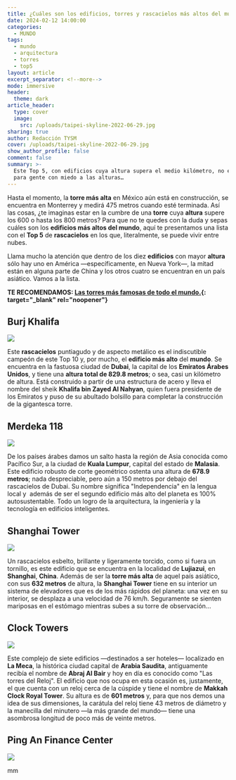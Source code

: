```yaml
---
title: ¿Cuáles son los edificios, torres y rascacielos más altos del mundo?
date: 2024-02-12 14:00:00
categories:
  - MUNDO
tags:
  - mundo
  - arquitectura
  - torres
  - top5
layout: article
excerpt_separator: <!--more-->
mode: immersive
header:
  theme: dark
article_header:
  type: cover
  image:
    src: /uploads/taipei-skyline-2022-06-29.jpg
sharing: true
author: Redacción TYSM
cover: /uploads/taipei-skyline-2022-06-29.jpg
show_author_profile: false
comment: false
summary: >-
  Este Top 5, con edificios cuya altura supera el medio kilómetro, no es apto
  para gente con miedo a las alturas…
---
```

Hasta el momento, la **torre más alta** en México aún está en construcción, se encuentra en Monterrey y medirá 475 metros cuando esté terminada. Así las cosas, ¿te imaginas estar en la cumbre de una **torre** cuya **altura** supere los 600 o hasta los 800 metros? Para que no te quedes con la duda y sepas cuáles son los&nbsp;**edificios más altos del mundo**, aquí te presentamos una lista con el **Top 5** de **rascacielos** en los que, literalmente, se puede vivir entre nubes.

Llama mucho la atención que dentro de los diez **edificios** con mayor **altura** sólo hay uno en América —específicamente, en Nueva York—, la mitad están en alguna parte de China y los otros cuatro se encuentran en un país asiático. Vamos a la lista.

**TE RECOMENDAMOS: [Las torres más famosas de todo el mundo.](https://blog.tonoysumariachi.com/mundo/2022/07/28/las-torres-mas-famosas-de-todo-el-mundo.html){: target="_blank" rel="noopener"}**

## Burj Khalifa

![](https://upload.wikimedia.org/wikipedia/en/thumb/9/93/Burj_Khalifa.jpg/585px-Burj_Khalifa.jpg)

Este **rascacielos** puntiagudo y de aspecto metálico es el indiscutible campeón de este Top 10 y, por mucho, el **edificio más alto** del **mundo**. Se encuentra en la fastuosa ciudad de **Dubai**, la capital de los **Emiratos Árabes Unidos**, y tiene una **altura total de 829.8 metros**; o sea, casi un kilómetro de altura. Está construido a partir de una estructura de acero y lleva el nombre del sheik&nbsp;**Khalifa bin Zayed Al Nahyan**, quien fuera presidente de los Emiratos y puso de su abultado bolsillo para completar la construcción de la gigantesca torre.

## Merdeka 118

![](https://upload.wikimedia.org/wikipedia/commons/thumb/e/ec/Views_of_the_Merdeka_118_from_Kuala_Lumpur_Tower.jpg/576px-Views_of_the_Merdeka_118_from_Kuala_Lumpur_Tower.jpg)

De los países árabes damos un salto hasta la región de Asia conocida como Pacífico Sur, a la ciudad de **Kuala Lumpur**, capital del estado de **Malasia**. Este edificio robusto de corte geométrico ostenta una altura de **678\.9 metros**; nada despreciable, pero aún a 150 metros por debajo del rascacielos de Dubai. Su nombre significa "Independencia" en la lengua local y&nbsp; además de ser el segundo edificio más alto del planeta es 100% autosustentable. Todo un logro de la arquitectura, la ingeniería y la tecnología en edificios inteligentes.

## Shanghai Tower

![](https://upload.wikimedia.org/wikipedia/commons/thumb/f/fb/Shanghai_-_Shanghai_Tower_-_0002.jpg/1024px-Shanghai_-_Shanghai_Tower_-_0002.jpg)

Un rascacielos esbelto, brillante y ligeramente torcido, como si fuera un tornillo, es este edificio que se encuentra en la localidad de **Lujiazui**, en **Shanghai**, **China**. Además de ser la **torre más alta** de aquel país asiático, con sus **632 metros** de altura, la **Shanghai Tower** tiene en su interior un sistema de elevadores que es de los más rápidos del planeta: una vez en su interior, se desplaza a una velocidad de 76 km/h. Seguramente se sienten mariposas en el estómago mientras subes a su torre de observación…&nbsp;

## Clock Towers

![](https://upload.wikimedia.org/wikipedia/en/thumb/f/f4/Abraj-al-Bait-Towers.JPG/768px-Abraj-al-Bait-Towers.JPG)

Este complejo de siete edificios —destinados a ser hoteles— localizado en **La Meca**, la histórica ciudad capital de **Arabia Saudita**, antiguamente recibía el nombre de **Abraj Al Bair** y hoy en día es conocido como "Las torres del Reloj". El edificio que nos ocupa en esta ocasión es, justamente, el que cuenta con un reloj cerca de la cúspide y tiene el nombre de&nbsp;**Makkah Clock Royal Tower**. Su altura es de **601 metros** y, para que nos demos una idea de sus dimensiones, la carátula del reloj tiene 43 metros de diámetro y la manecilla del minutero —la más grande del mundo— tiene una asombrosa longitud de poco más de veinte metros.

## Ping An Finance Center

![](https://upload.wikimedia.org/wikipedia/commons/thumb/f/f2/Commercial_area_of_futian_to_east2020_%284to3%29.jpg/767px-Commercial_area_of_futian_to_east2020_%284to3%29.jpg)

mm